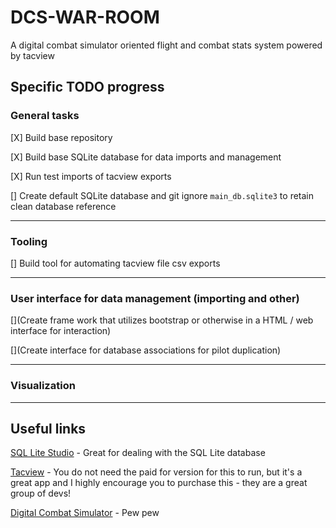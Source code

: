 # DCS-WAR-ROOM
A digital combat simulator oriented flight and combat stats system powered by tacview

## Specific TODO progress

### General tasks
[X] Build base repository

[X] Build base SQLite database for data imports and management

[X] Run test imports of tacview exports

[] Create default SQLite database and git ignore `main_db.sqlite3` to retain clean database reference

---

### Tooling
[] Build tool for automating tacview file csv exports

---

### User interface for data management (importing and other)

[](Create frame work that utilizes bootstrap or otherwise in a HTML / web interface for interaction)

[](Create interface for database associations for pilot duplication)

---

### Visualization

---

## Useful links
[SQL Lite Studio](https://sqlitestudio.pl/) - Great for dealing with the SQL Lite database

[Tacview](https://www.tacview.net/product/about/en/) - You do not need the paid for version for this to run, but it's a great app and I highly encourage you to purchase this - they are a great group of devs!

[Digital Combat Simulator](https://www.digitalcombatsimulator.com/en/) - Pew pew

